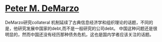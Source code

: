 # [Peter M. DeMarzo](https://review.chicagobooth.edu/economics/2021/article/cycle-behind-sovereign-debt-disasters)
DeMarzo研究collateral 机制延续了古典信息经济学和组织理论的话题，不同的是，他研究发展中国家的debt,而不是一般研究的公司debt。
中国这种问题还是很明显的，然而中国还没有经历那种债务危机，这也是国内学者应该关注的话题。
